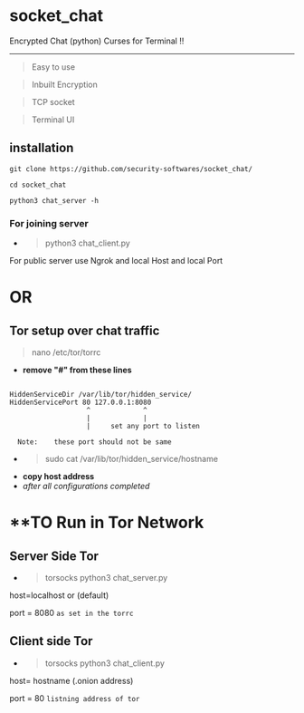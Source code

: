 # socket_chat


Encrypted Chat (python) Curses for Terminal !!

---
>Easy to use 

>Inbuilt Encryption

>TCP socket

>Terminal UI

## installation
```
git clone https://github.com/security-softwares/socket_chat/

cd socket_chat

python3 chat_server -h

```

### For joining server 
- >python3 chat_client.py

 For public server use
Ngrok and local Host and local Port 
# **OR**

## Tor setup over chat traffic

>nano /etc/tor/torrc
- **remove "#" from these lines**
```

HiddenServiceDir /var/lib/tor/hidden_service/
HiddenServicePort 80 127.0.0.1:8080
                   ^             ^
                   |             |
                   |     set any port to listen 
                         
  Note:    these port should not be same 
```
- >sudo cat /var/lib/tor/hidden_service/hostname
- **copy host address**
- *after all configurations completed*

# **TO Run in Tor Network

## Server Side Tor

- >torsocks python3 chat_server.py

host=localhost or (default)

port = 8080 ``` as set in the torrc ```


## Client side Tor

- >torsocks python3 chat_client.py

host= hostname (.onion address)

port = 80 ``` listning address of tor ```

